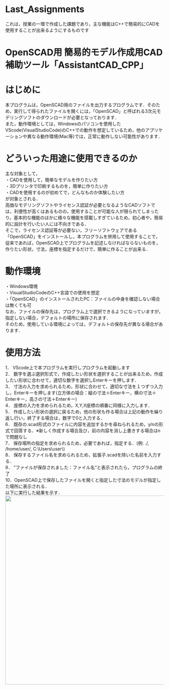 # Last_Assignments
これは，授業の一環で作成した課題であり，主な機能はC++で簡易的にCADを使用することが出来るようにするものです
# OpenSCAD用 簡易的モデル作成用CAD補助ツール「AssistantCAD_CPP」
# はじめに
本プログラムは，OpenSCAD用のファイルを出力するプログラムです．そのため，実行して得られたファイルを開くには，「OpenSCAD」と呼ばれる3次元モデリングソフトのダウンロードが必要となっております．\
また，動作環境としては，Windowsのパソコンを使用したVScode(VisualStudioCode)のC++での動作を想定しているため，他のアプリケーションや異なる動作環境(Mac等)では，正常に動作しない可能性があります．
# どういった用途に使用できるのか
主な対象として，\
・CADを使用して，簡単なモデルを作りたい方\
・3Dプリンタで印刷するものを，簡単に作りたい方\
・CADを使用するのが初めてで，どんなものか体験したい方\
が対象とされる．\
高価なモデリングソフトやライセンス認証が必要となるようなCADソフトでは，利便性が高くはあるものの，使用することが可能な人が限られてしまったり，基本的な機能のほかに様々な機能を搭載しすぎているため，初心者や，簡易的に設計を行いたい人には不向きである．\
そこで，ライセンス認証等が必要ない，フリーソフトウェアである「OpenSCAD」をインストールし，本プログラムを併用して使用することで，従来であれば，OpenSCAD上でプログラムを記述しなければならないものを，作りたい形状，寸法，座標を指定するだけで，簡単に作ることが出来る．
# 動作環境
・Windows環境\
・VisualStudioCodeのC++言語での使用を想定\
・「OpenSCAD」のインストールされたPC：ファイルの中身を確認しない場合は無くても可\
なお，ファイルの保存先は，プログラム上で選択できるようになっていますが，指定しない場合，デフォルトの場所に保存されます．\
そのため，使用している環境によっては，デフォルトの保存先が異なる場合があります．
# 使用方法
1． VScode上で本プログラムを実行しプログラムを起動します\
2． 数字を選ぶ選択形式で，作成したい形状を選択することが出来るため，作成したい形状に合わせて，適切な数字を選択しEnterキーを押します．\
3． 寸法の入力を求められるため，形状に合わせて，適切な寸法を１つずつ入力し，Enterキーを押します(立方体の場合：縦の寸法＋Enterキー，横の寸法＋Enterキー，高さの寸法＋Enterキー)\
4． 座標の入力を求められるため，X,Y,X座標の順番に同様に入力します．\
5． 作成したい形状の選択に戻るため，他の形状も作る場合は上記の動作を繰り返し行い，終了する場合は，数字で0と入力する．\
6． 既存の.scad形式のファイルに内容を追加するかを尋ねられるため，y/nの形式で回答する．※新しく作成する場合及び，前の内容を消し上書きする場合はnで問題なし\
7． 保存場所の指定を求められるため，必要であれば，指定する．(例: ./, /home/user/, C:\\Users\\user\\) \
8． 保存するファイル名を求められるため，拡張子.scadを除いた名前を入力する．\
9． ”ファイルが保存されました：ファイル名”と表示されたら，プログラムの終了\
10．OpenSCAD上で保存したファイルを開くと指定した寸法のモデルが指定した場所に表示される．\
以下に実行した結果を示す．\
<img src="https://github.com/user-attachments/assets/478bd81e-f412-47dc-8880-7b61fae70844" width="600">


